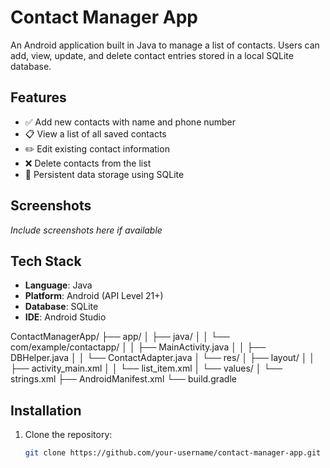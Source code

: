 # Contact Manager App

An Android application built in Java to manage a list of contacts. Users can add, view, update, and delete contact entries stored in a local SQLite database.

## Features

- ✅ Add new contacts with name and phone number
- 📋 View a list of all saved contacts
- ✏️ Edit existing contact information
- ❌ Delete contacts from the list
- 🧠 Persistent data storage using SQLite

## Screenshots

*Include screenshots here if available*

## Tech Stack

- **Language**: Java
- **Platform**: Android (API Level 21+)
- **Database**: SQLite
- **IDE**: Android Studio

ContactManagerApp/
├── app/
│   ├── java/
│   │   └── com/example/contactapp/
│   │       ├── MainActivity.java
│   │       ├── DBHelper.java
│   │       └── ContactAdapter.java
│   └── res/
│       ├── layout/
│       │   ├── activity_main.xml
│       │   └── list_item.xml
│       └── values/
│           └── strings.xml
├── AndroidManifest.xml
└── build.gradle


## Installation

1. Clone the repository:

   ```bash
   git clone https://github.com/your-username/contact-manager-app.git


